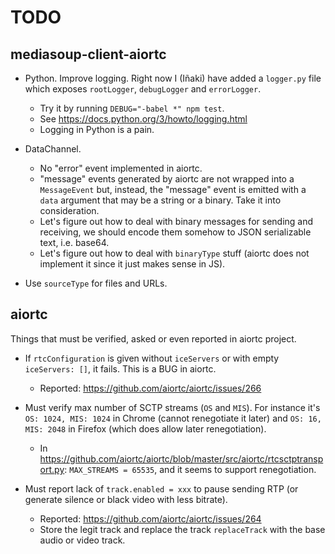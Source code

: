 # TODO

## mediasoup-client-aiortc

* Python. Improve logging. Right now I (Iñaki) have added a `logger.py` file which exposes `rootLogger`, `debugLogger` and `errorLogger`.
  - Try it by running `DEBUG="-babel *" npm test`.
  - See https://docs.python.org/3/howto/logging.html
  - Logging in Python is a pain.

* DataChannel.
  - No "error" event implemented in aiortc.
  - "message" events generated by aiortc are not wrapped into a `MessageEvent` but, instead, the "message" event is emitted with a `data` argument that may be a string or a binary. Take it into consideration.
  - Let's figure out how to deal with binary messages for sending and receiving, we should encode them somehow to JSON serializable text, i.e. base64.
  - Let's figure out how to deal with `binaryType` stuff (aiortc does not implement it since it just makes sense in JS).

* Use `sourceType` for files and URLs.


## aiortc

Things that must be verified, asked or even reported in aiortc project.

* If `rtcConfiguration` is given without `iceServers` or with empty `iceServers: []`, it fails. This is a BUG in aiortc.
  - Reported: https://github.com/aiortc/aiortc/issues/266

* Must verify max number of SCTP streams (`OS` and `MIS`). For instance it's `OS: 1024, MIS: 1024` in Chrome (cannot renegotiate it later) and `OS: 16, MIS: 2048` in Firefox (which does allow later renegotiation).
  - In https://github.com/aiortc/aiortc/blob/master/src/aiortc/rtcsctptransport.py:
    `MAX_STREAMS = 65535`, and it seems to support renegotiation.

* Must report lack of `track.enabled = xxx` to pause sending RTP (or generate silence or black video with less bitrate).
  - Reported: https://github.com/aiortc/aiortc/issues/264
  - Store the legit track and replace the track `replaceTrack` with the base audio or video track.
